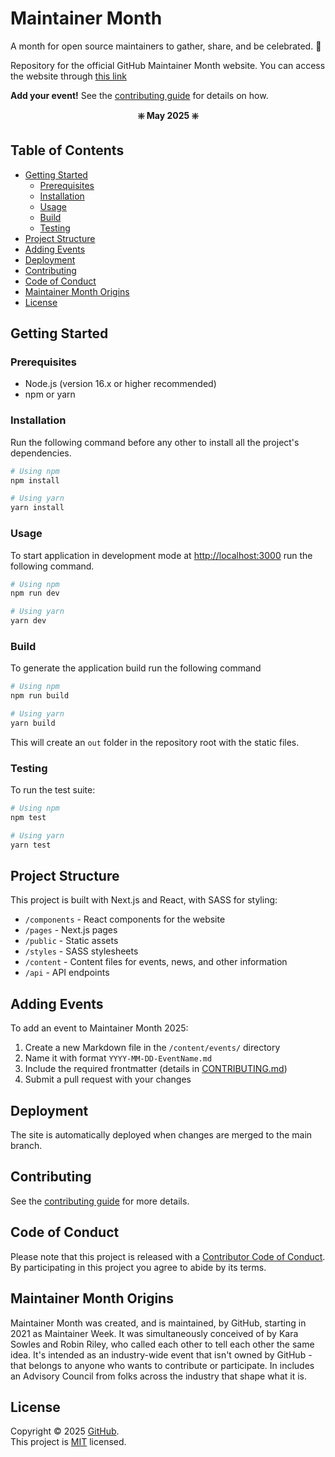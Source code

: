 # Maintainer Month

A month for open source maintainers to gather, share, and be celebrated. 🥳

Repository for the official GitHub Maintainer Month website. You can access the website through [this link](https://maintainermonth.github.com/)

**Add your event!** See the [contributing guide](CONTRIBUTING.md) for details on how.

**<p align="center"> ❇️ May 2025 ❇️ </p>**

## Table of Contents

- [Getting Started](#getting-started)
  - [Prerequisites](#prerequisites)
  - [Installation](#installation)
  - [Usage](#usage)
  - [Build](#build)
  - [Testing](#testing)
- [Project Structure](#project-structure)
- [Adding Events](#adding-events)
- [Deployment](#deployment)
- [Contributing](#contributing)
- [Code of Conduct](#code-of-conduct)
- [Maintainer Month Origins](#maintainer-month-origins)
- [License](#license)

## Getting Started

### Prerequisites

- Node.js (version 16.x or higher recommended)
- npm or yarn

### Installation

Run the following command before any other to install all the project's dependencies.

```bash
# Using npm
npm install

# Using yarn
yarn install
```

### Usage

To start application in development mode at [http://localhost:3000](http://localhost:3000) run the following command.

```bash
# Using npm
npm run dev

# Using yarn
yarn dev
```

### Build

To generate the application build run the following command

```bash
# Using npm
npm run build

# Using yarn
yarn build
```

This will create an `out` folder in the repository root with the static files.

### Testing

To run the test suite:

```bash
# Using npm
npm test

# Using yarn
yarn test
```

## Project Structure

This project is built with Next.js and React, with SASS for styling:

- `/components` - React components for the website
- `/pages` - Next.js pages
- `/public` - Static assets
- `/styles` - SASS stylesheets
- `/content` - Content files for events, news, and other information
- `/api` - API endpoints

## Adding Events

To add an event to Maintainer Month 2025:

1. Create a new Markdown file in the `/content/events/` directory
2. Name it with format `YYYY-MM-DD-EventName.md`
3. Include the required frontmatter (details in [CONTRIBUTING.md](CONTRIBUTING.md))
4. Submit a pull request with your changes

## Deployment

The site is automatically deployed when changes are merged to the main branch.

## Contributing

See the [contributing guide](CONTRIBUTING.md) for more details.

## Code of Conduct

Please note that this project is released with a [Contributor Code of Conduct](CODE_OF_CONDUCT.md). By participating in this project you agree to abide by its terms.

## Maintainer Month Origins

Maintainer Month was created, and is maintained, by GitHub, starting in 2021 as Maintainer Week. It was simultaneously conceived of by Kara Sowles and Robin Riley, who called each other to tell each other the same idea. It's intended as an industry-wide event that isn't owned by GitHub - that belongs to anyone who wants to contribute or participate. In includes an Advisory Council from folks across the industry that shape what it is.

## License

Copyright © 2025 [GitHub](https://github.com/github).<br />
This project is [MIT](LICENSE) licensed.

